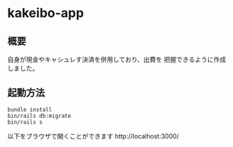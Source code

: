 # kakeibo-app

## 概要
自身が現金やキャシュレす決済を併用しており、出費を
把握できるように作成しました。

## 起動方法
```
bundle install
bin/rails db:migrate
bin/rails s
```

以下をブラウザで開くことができます
http://localhost:3000/


